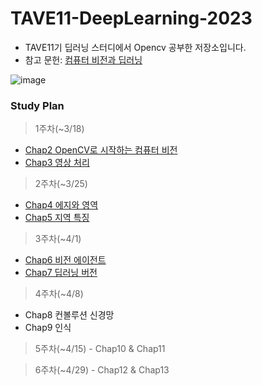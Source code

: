 # TAVE11-DeepLearning-2023
- TAVE11기 딥러닝 스터디에서 Opencv 공부한 저장소입니다.
- 참고 문헌: [컴퓨터 비전과 딥러닝](http://www.yes24.com/Product/Goods/116755317)

![image](https://user-images.githubusercontent.com/109460178/230068208-adfcf952-1bdd-456a-a41b-172c4b1c1b68.png)

### Study Plan
> 1주차(~3/18) 
  - [Chap2 OpenCV로 시작하는 컴퓨터 비전](https://github.com/jeongmin1016/TAVE11/blob/main/Opencv/1%EC%A3%BC%EC%B0%A8_chap02.pdf)
  - [Chap3 영상 처리](https://github.com/jeongmin1016/TAVE11/blob/main/Opencv/1%EC%A3%BC%EC%B0%A8_chap03.pdf)

> 2주차(~3/25) 
  - [Chap4 에지와 영역](https://github.com/jeongmin1016/TAVE11/blob/main/Opencv/2%EC%A3%BC%EC%B0%A8_chap04.pdf)
  - [Chap5 지역 특징](https://github.com/jeongmin1016/TAVE11/blob/main/Opencv/2%EC%A3%BC%EC%B0%A8_chap05.pdf)

> 3주차(~4/1) 
  - [Chap6 비전 에이전트](https://github.com/jeongmin1016/TAVE11/blob/main/Opencv/3%EC%A3%BC%EC%B0%A8_chap06.pdf) 
  - [Chap7 딥러닝 버전](https://github.com/jeongmin1016/TAVE11/blob/main/Opencv/3%EC%A3%BC%EC%B0%A8_chap07.pdf)

> 4주차(~4/8) 
  - Chap8 컨볼루션 신경망 
  - Chap9 인식

> 5주차(~4/15) - Chap10 & Chap11 

> 6주차(~4/29) - Chap12 & Chap13
